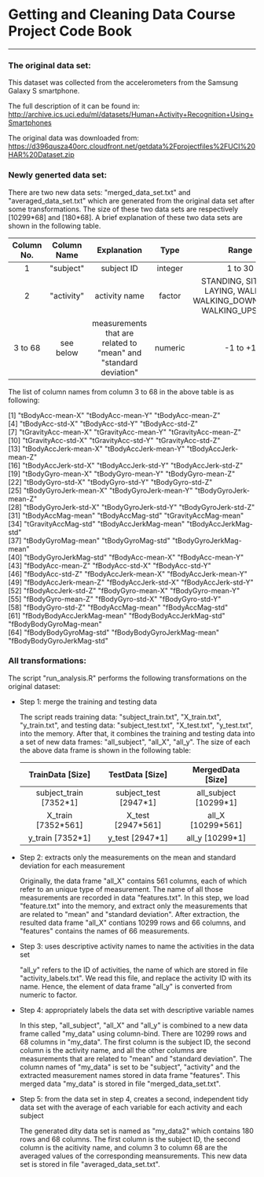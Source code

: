 # Getting and Cleaning Data Course Project Code Book

-----------------------

### The original data set:

This dataset was collected from the accelerometers from the Samsung Galaxy S smartphone. 

The full description of it can be found in:
http://archive.ics.uci.edu/ml/datasets/Human+Activity+Recognition+Using+Smartphones 

The original data was downloaded from:
https://d396qusza40orc.cloudfront.net/getdata%2Fprojectfiles%2FUCI%20HAR%20Dataset.zip 


### Newly generted data set:

There are two new data sets: "merged_data_set.txt" and "averaged_data_set.txt" which are generated from the original data set after some transformations. The size of these two data sets are respectively [10299\*68] and [180\*68]. A brief explanation of these two data sets are shown in the following table.

|Column No. |Column Name|Explanation|Type|Range|
|:---------:|:---------:|:---------:|:---------:|:---------:|
|1|"subject"|subject ID|integer|1 to 30|
|2|"activity"|activity name|factor|STANDING, SITTING, LAYING, WALKING, WALKING_DOWNSTAIRS, WALKING_UPSTAIRS|
|3 to 68|see below |measurements that are related to "mean" and "standard deviation"| numeric| -1 to +1|


The list of column names from column 3 to 68 in the above table is as following:

[1] "tBodyAcc-mean-X"           "tBodyAcc-mean-Y"           "tBodyAcc-mean-Z"          
[4] "tBodyAcc-std-X"            "tBodyAcc-std-Y"            "tBodyAcc-std-Z"           
[7] "tGravityAcc-mean-X"        "tGravityAcc-mean-Y"        "tGravityAcc-mean-Z"       
[10] "tGravityAcc-std-X"         "tGravityAcc-std-Y"         "tGravityAcc-std-Z"        
[13] "tBodyAccJerk-mean-X"       "tBodyAccJerk-mean-Y"       "tBodyAccJerk-mean-Z"      
[16] "tBodyAccJerk-std-X"        "tBodyAccJerk-std-Y"        "tBodyAccJerk-std-Z"       
[19] "tBodyGyro-mean-X"          "tBodyGyro-mean-Y"          "tBodyGyro-mean-Z"         
[22] "tBodyGyro-std-X"           "tBodyGyro-std-Y"           "tBodyGyro-std-Z"          
[25] "tBodyGyroJerk-mean-X"      "tBodyGyroJerk-mean-Y"      "tBodyGyroJerk-mean-Z"     
[28] "tBodyGyroJerk-std-X"       "tBodyGyroJerk-std-Y"       "tBodyGyroJerk-std-Z"      
[31] "tBodyAccMag-mean"          "tBodyAccMag-std"           "tGravityAccMag-mean"      
[34] "tGravityAccMag-std"        "tBodyAccJerkMag-mean"      "tBodyAccJerkMag-std"      
[37] "tBodyGyroMag-mean"         "tBodyGyroMag-std"          "tBodyGyroJerkMag-mean"    
[40] "tBodyGyroJerkMag-std"      "fBodyAcc-mean-X"           "fBodyAcc-mean-Y"          
[43] "fBodyAcc-mean-Z"           "fBodyAcc-std-X"            "fBodyAcc-std-Y"           
[46] "fBodyAcc-std-Z"            "fBodyAccJerk-mean-X"       "fBodyAccJerk-mean-Y"      
[49] "fBodyAccJerk-mean-Z"       "fBodyAccJerk-std-X"        "fBodyAccJerk-std-Y"       
[52] "fBodyAccJerk-std-Z"        "fBodyGyro-mean-X"          "fBodyGyro-mean-Y"         
[55] "fBodyGyro-mean-Z"          "fBodyGyro-std-X"           "fBodyGyro-std-Y"          
[58] "fBodyGyro-std-Z"           "fBodyAccMag-mean"          "fBodyAccMag-std"          
[61] "fBodyBodyAccJerkMag-mean"  "fBodyBodyAccJerkMag-std"   "fBodyBodyGyroMag-mean"    
[64] "fBodyBodyGyroMag-std"      "fBodyBodyGyroJerkMag-mean" "fBodyBodyGyroJerkMag-std" 


### All transformations:

The script "run_analysis.R" performs the following transformations on the original dataset:

* Step 1: merge the training and testing data

	The script reads training data: "subject_train.txt", "X_train.txt", "y_train.txt", and testing data: "subject_test.txt", "X_test.txt", "y_test.txt", into the memory. After that, it combines the training and testing data into a set of new data frames: "all_subject", "all_X", "all_y". The size of each the above data frame is shown in the following table:
	
    |TrainData [Size]       |TestData [Size]       |MergedData [Size]     |
	|:---------------------:|:--------------------:|:--------------------:|
	|subject_train [7352\*1]|subject_test [2947\*1]|all_subject [10299\*1]|
	|X_train [7352\*561]    |X_test [2947\*561]    |all_X [10299\*561]    |
    |y_train [7352\*1]      |y_test [2947\*1]      |all_y [10299\*1]      |



* Step 2: extracts only the measurements on the mean and standard deviation for each measurement

	Originally, the data frame "all_X" contains 561 columns, each of which refer to an unique type of measurement. The name of all those measurements are recorded in data "features.txt". In this step, we load "feature.txt" into the memory, and extract only the measurements that are related to "mean" and "standard deviation". After extraction, the resulted data frame "all_X" contians 10299 rows and 66 columns, and "features" contains the names of 66 measurements. 
    

* Step 3: uses descriptive activity names to name the activities in the data set
	
    "all_y" refers to the ID of activities, the name of which are stored in file "activity_labels.txt". We read this file, and replace the activity ID with its name. Hence, the element of data frame "all_y" is converted from numeric to factor. 
    
    
* Step 4: appropriately labels the data set with descriptive variable names

	In this step, "all_subject", "all_X" and "all_y" is combined to a new data frame called "my_data" using column-bind. There are 10299 rows and 68 columns in "my_data". The first column is the subject ID, the second column is the activity name, and all the other columns are measurements that are related to "mean" and "standard deviation". The column names of "my_data" is set to be "subject", "activity" and the extracted measurement names stored in data frame "features". This merged data "my_data" is stored in file "merged_data_set.txt".
   
   
* Step 5: from the data set in step 4, creates a second, independent tidy data set with the average of each variable for each activity and each subject

	The generated dity data set is named as "my_data2" which contains 180 rows and 68 columns. The first column is the subject ID, the second column is the acitivity name, and column 3 to column 68 are the averaged values of the corresponding meansurements. This new data set is stored in file "averaged_data_set.txt".

